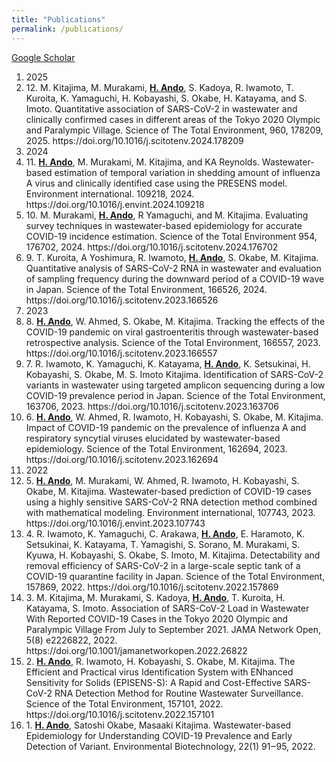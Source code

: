```yaml
---
title: "Publications"
permalink: /publications/
---
```



[Google Scholar](https://scholar.google.co.jp/citations?user=2ucfkxcAAAAJ&hl=ja)  

<ol>
  <li>2025</li>
  <li>12. M. Kitajima, M. Murakami, <u><b>H. Ando</b></u>, S. Kadoya, R. Iwamoto, T. Kuroita, K. Yamaguchi, H. Kobayashi, S. Okabe, H. Katayama, and S. Imoto. Quantitative association of SARS-CoV-2 in wastewater and clinically confirmed cases in different areas of the Tokyo 2020 Olympic and Paralympic Village. Science of The Total Environment, 960, 178209, 2025. https://doi.org/10.1016/j.scitotenv.2024.178209</li>
  <li>2024</li>
  <li>11. <u><b>H. Ando</b></u>, M. Murakami, M. Kitajima, and KA Reynolds. Wastewater-based estimation of temporal variation in shedding amount of influenza A virus and clinically identified case using the PRESENS model. Environment international. 109218, 2024. https://doi.org/10.1016/j.envint.2024.109218</li>
  <li>10. M. Murakami, <u><b>H. Ando</b></u>, R Yamaguchi, and M. Kitajima. Evaluating survey techniques in wastewater-based epidemiology for accurate COVID-19 incidence estimation. Science of the Total Environment 954, 176702, 2024. https://doi.org/10.1016/j.scitotenv.2024.176702</li>
  <li>9. T. Kuroita, A Yoshimura, R. Iwamoto, <u><b>H. Ando</b></u>, S. Okabe, M. Kitajima. Quantitative analysis of SARS-CoV-2 RNA in wastewater and evaluation of sampling frequency during the downward period of a COVID-19 wave in Japan. Science of the Total Environment, 166526, 2024. https://doi.org/10.1016/j.scitotenv.2023.166526</li>
  <li>2023</li>
  <li>8. <u><b>H. Ando</b></u>, W. Ahmed, S. Okabe, M. Kitajima. Tracking the effects of the COVID-19 pandemic on viral gastroenteritis through wastewater-based retrospective analysis. Science of the Total Environment, 166557, 2023. https://doi.org/10.1016/j.scitotenv.2023.166557</li>
  <li>7. R. Iwamoto, K. Yamaguchi, K. Katayama, <u><b>H. Ando</b></u>, K. Setsukinai, H. Kobayashi, S. Okabe, M. S. Imoto Kitajima. Identification of SARS-CoV-2 variants in wastewater using targeted amplicon sequencing during a low COVID-19 prevalence period in Japan. Science of the Total Environment, 163706, 2023. https://doi.org/10.1016/j.scitotenv.2023.163706</li>
  <li>6. <u><b>H. Ando</b></u>, W. Ahmed, R. Iwamoto, H. Kobayashi, S. Okabe, M. Kitajima. Impact of COVID-19 pandemic on the prevalence of influenza A and respiratory syncytial viruses elucidated by wastewater-based epidemiology. Science of the Total Environment, 162694, 2023. https://doi.org/10.1016/j.scitotenv.2023.162694</li>
  <li>2022</li>
  <li>5. <u><b>H. Ando</b></u>, M. Murakami, W. Ahmed, R. Iwamoto, H. Kobayashi, S. Okabe, M. Kitajima. Wastewater-based prediction of COVID-19 cases using a highly sensitive SARS-CoV-2 RNA detection method combined with mathematical modeling. Environment international, 107743, 2023. https://doi.org/10.1016/j.envint.2023.107743</li>
  <li>4. R. Iwamoto, K. Yamaguchi, C. Arakawa, <u><b>H. Ando</b></u>, E. Haramoto, K. Setsukinai, K. Katayama, T. Yamagishi, S. Sorano, M. Murakami, S. Kyuwa, H. Kobayashi, S. Okabe, S. Imoto, M. Kitajima. Detectability and removal efficiency of SARS-CoV-2 in a large-scale septic tank of a COVID-19 quarantine facility in Japan. Science of the Total Environment, 157869, 2022. https://doi.org/10.1016/j.scitotenv.2022.157869</li>
  <li>3. M. Kitajima, M. Murakami, S. Kadoya, <u><b>H. Ando</b></u>, T. Kuroita, H. Katayama, S. Imoto. Association of SARS-CoV-2 Load in Wastewater With Reported COVID-19 Cases in the Tokyo 2020 Olympic and Paralympic Village From July to September 2021. JAMA Network Open, 5(8) e2226822, 2022. https://doi.org/10.1001/jamanetworkopen.2022.26822</li>
  <li>2. <u><b>H. Ando</b></u>, R. Iwamoto, H. Kobayashi, S. Okabe, M. Kitajima. The Efficient and Practical virus Identification System with ENhanced Sensitivity for Solids (EPISENS-S): A Rapid and Cost-Effective SARS-CoV-2 RNA Detection Method for Routine Wastewater Surveillance. Science of the Total Environment, 157101, 2022. https://doi.org/10.1016/j.scitotenv.2022.157101</li>
  <li>1. <u><b>H. Ando</b></u>, Satoshi Okabe, Masaaki Kitajima. Wastewater-based Epidemiology for Understanding COVID-19 Prevalence and Early Detection of Variant. Environmental Biotechnology, 22(1) 91‒95, 2022.</li>
</ol>
